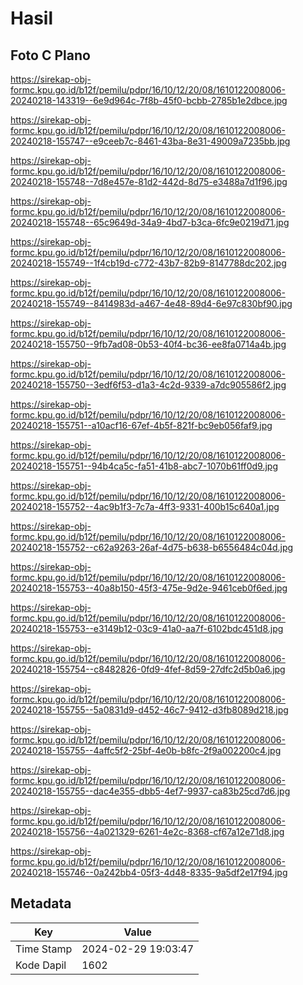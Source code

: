 # Hasil

## Foto C Plano

https://sirekap-obj-formc.kpu.go.id/b12f/pemilu/pdpr/16/10/12/20/08/1610122008006-20240218-143319--6e9d964c-7f8b-45f0-bcbb-2785b1e2dbce.jpg

https://sirekap-obj-formc.kpu.go.id/b12f/pemilu/pdpr/16/10/12/20/08/1610122008006-20240218-155747--e9ceeb7c-8461-43ba-8e31-49009a7235bb.jpg

https://sirekap-obj-formc.kpu.go.id/b12f/pemilu/pdpr/16/10/12/20/08/1610122008006-20240218-155748--7d8e457e-81d2-442d-8d75-e3488a7d1f96.jpg

https://sirekap-obj-formc.kpu.go.id/b12f/pemilu/pdpr/16/10/12/20/08/1610122008006-20240218-155748--65c9649d-34a9-4bd7-b3ca-6fc9e0219d71.jpg

https://sirekap-obj-formc.kpu.go.id/b12f/pemilu/pdpr/16/10/12/20/08/1610122008006-20240218-155749--1f4cb19d-c772-43b7-82b9-8147788dc202.jpg

https://sirekap-obj-formc.kpu.go.id/b12f/pemilu/pdpr/16/10/12/20/08/1610122008006-20240218-155749--8414983d-a467-4e48-89d4-6e97c830bf90.jpg

https://sirekap-obj-formc.kpu.go.id/b12f/pemilu/pdpr/16/10/12/20/08/1610122008006-20240218-155750--9fb7ad08-0b53-40f4-bc36-ee8fa0714a4b.jpg

https://sirekap-obj-formc.kpu.go.id/b12f/pemilu/pdpr/16/10/12/20/08/1610122008006-20240218-155750--3edf6f53-d1a3-4c2d-9339-a7dc905586f2.jpg

https://sirekap-obj-formc.kpu.go.id/b12f/pemilu/pdpr/16/10/12/20/08/1610122008006-20240218-155751--a10acf16-67ef-4b5f-821f-bc9eb056faf9.jpg

https://sirekap-obj-formc.kpu.go.id/b12f/pemilu/pdpr/16/10/12/20/08/1610122008006-20240218-155751--94b4ca5c-fa51-41b8-abc7-1070b61ff0d9.jpg

https://sirekap-obj-formc.kpu.go.id/b12f/pemilu/pdpr/16/10/12/20/08/1610122008006-20240218-155752--4ac9b1f3-7c7a-4ff3-9331-400b15c640a1.jpg

https://sirekap-obj-formc.kpu.go.id/b12f/pemilu/pdpr/16/10/12/20/08/1610122008006-20240218-155752--c62a9263-26af-4d75-b638-b6556484c04d.jpg

https://sirekap-obj-formc.kpu.go.id/b12f/pemilu/pdpr/16/10/12/20/08/1610122008006-20240218-155753--40a8b150-45f3-475e-9d2e-9461ceb0f6ed.jpg

https://sirekap-obj-formc.kpu.go.id/b12f/pemilu/pdpr/16/10/12/20/08/1610122008006-20240218-155753--e3149b12-03c9-41a0-aa7f-6102bdc451d8.jpg

https://sirekap-obj-formc.kpu.go.id/b12f/pemilu/pdpr/16/10/12/20/08/1610122008006-20240218-155754--c8482826-0fd9-4fef-8d59-27dfc2d5b0a6.jpg

https://sirekap-obj-formc.kpu.go.id/b12f/pemilu/pdpr/16/10/12/20/08/1610122008006-20240218-155755--5a0831d9-d452-46c7-9412-d3fb8089d218.jpg

https://sirekap-obj-formc.kpu.go.id/b12f/pemilu/pdpr/16/10/12/20/08/1610122008006-20240218-155755--4affc5f2-25bf-4e0b-b8fc-2f9a002200c4.jpg

https://sirekap-obj-formc.kpu.go.id/b12f/pemilu/pdpr/16/10/12/20/08/1610122008006-20240218-155755--dac4e355-dbb5-4ef7-9937-ca83b25cd7d6.jpg

https://sirekap-obj-formc.kpu.go.id/b12f/pemilu/pdpr/16/10/12/20/08/1610122008006-20240218-155756--4a021329-6261-4e2c-8368-cf67a12e71d8.jpg

https://sirekap-obj-formc.kpu.go.id/b12f/pemilu/pdpr/16/10/12/20/08/1610122008006-20240218-155746--0a242bb4-05f3-4d48-8335-9a5df2e17f94.jpg


## Metadata

| Key        | Value               |
| ---------- | ------------------- |
| Time Stamp | 2024-02-29 19:03:47 |
| Kode Dapil | 1602                |



